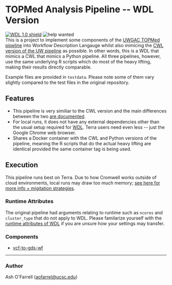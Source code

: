 # TOPMed Analysis Pipeline -- WDL Version

[![WDL 1.0 shield](https://img.shields.io/badge/WDL-1.0-lightgrey.svg)](https://github.com/openwdl/wdl/blob/main/versions/1.0/SPEC.md) ![help wanted](https://img.shields.io/badge/help-wanted-red)  
This is a project to implement some components of the [UWGAC TOPMed pipeline](https://github.com/UW-GAC/analysis_pipeline) into Workflow Description Langauge whilst also mimicing the [CWL version of the UW pipeline](https://github.com/UW-GAC/analysis_pipeline_cwl) as possible. In other words, this is a WDL that mimics a CWL that mimics a Python pipeline. All three pipelines, however, use the same underlying R scripts which do most of the heavy lifting, making their results directly comparable.

Example files are provided in `testdata`. Please note some of them vary slightly compared to the test files in the original repository.

## Features
* This pipeline is very similiar to the CWL version and the main differences between the two [are documented](https://github.com/aofarrel/analysis_pipeline_WDL/blob/master/cwl-vs-wdl.md).
* For local runs, it does not have any external dependencies other than the usual setup required for [WDL](https://software.broadinstitute.org/wdl/documentation/quickstart). Terra users need even less -- just the Google Chrome web browser.
* Shares a Docker container with the CWL and Python versions of the pipeline, meaning the R scripts that do the actual heavy lifting are identical provided the same container tag is being used.

## Execution
This pipeline runs best on Terra. Due to how Cromwell works outside of cloud environments, local runs may draw too much memory; [see here for more info + migitation strategies](https://github.com/aofarrel/analysis_pipeline_WDL/issues/15).
### Runtime Attributes
The original pipeline had arguments relating to runtime such as `ncores` and `cluster_type` that do not apply to WDL. Please familarize yourself with the [runtime attributes of WDL](https://cromwell.readthedocs.io/en/stable/RuntimeAttributes/) if you are unsure how your settings may transfer.
### Components
* [vcf-to-gds-wf](https://github.com/aofarrel/analysis_pipeline_WDL/blob/master/README_vcf-to-gds-wf.md)

------

### Author
Ash O'Farrell (aofarrel@ucsc.edu)  
